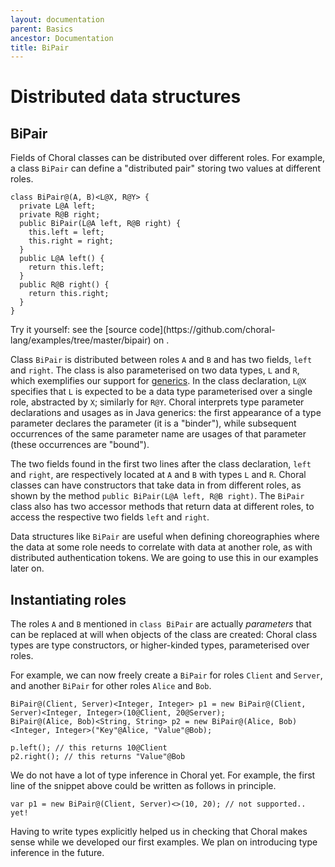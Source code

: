 ```yaml
---
layout: documentation
parent: Basics
ancestor: Documentation
title: BiPair
---
```


# Distributed data structures

## BiPair

Fields of Choral classes can be distributed over different roles.
For example, a class `BiPair` can define a "distributed pair" storing two values at different roles.

```choral
class BiPair@(A, B)<L@X, R@Y> {
  private L@A left; 
  private R@B right;
  public BiPair(L@A left, R@B right) { 
    this.left = left; 
    this.right = right; 
  } 
  public L@A left() { 
    return this.left; 
  }
  public R@B right() { 
    return this.right; 
  } 
}
```

<p class="text-center text-monospace">
Try it yourself: see the [source code](https://github.com/choral-lang/examples/tree/master/bipair) on <i class="fab fa-github"></i>.
</p>

Class `BiPair` is distributed between roles `A` and `B` and has two fields, `left` and `right`.
The class is also parameterised on two data types, `L` and `R`, which exemplifies our support for [generics](https://en.wikipedia.org/wiki/Generics_in_Java). 
In the class declaration, `L@X` specifies that `L` is expected to be a data type parameterised over a single role, abstracted by `X`; similarly for `R@Y`. 
Choral interprets type parameter declarations and usages as in Java generics: the first appearance of a type parameter declares the parameter (it is a "binder"), while subsequent occurrences of the same parameter name are usages of that parameter (these occurrences are "bound").

The two fields found in the first two lines after the class declaration, `left` and `right`, are respectively located at `A` and `B` with types `L` and `R`. 
Choral classes can have constructors that take data in from different roles, as shown by the method `public BiPair(L@A left, R@B right)`.
The `BiPair` class also has two accessor methods that return data at different roles, to access the respective two fields `left` and `right`.

Data structures like `BiPair` are useful when defining choreographies where the data at some role needs to correlate with data at another role, as with distributed authentication tokens. We are going to use this in our examples later on.

## Instantiating roles

The roles `A` and `B` mentioned in `class BiPair` are actually _parameters_ that can be replaced at will when objects of the class are created: Choral class types are type constructors, or higher-kinded types, parameterised over roles.

For example, we can now freely create a `BiPair` for roles `Client` and `Server`, and another `BiPair` for other roles `Alice` and `Bob`.

```choral
BiPair@(Client, Server)<Integer, Integer> p1 = new BiPair@(Client, Server)<Integer, Integer>(10@Client, 20@Server);
BiPair@(Alice, Bob)<String, String> p2 = new BiPair@(Alice, Bob)<Integer, Integer>("Key"@Alice, "Value"@Bob);

p.left(); // this returns 10@Client
p2.right(); // this returns "Value"@Bob
```

We do not have a lot of type inference in Choral yet. For example, the first line of the snippet above could be written as follows in principle.

```choral
var p1 = new BiPair@(Client, Server)<>(10, 20); // not supported.. yet!
```

Having to write types explicitly helped us in checking that Choral makes sense while we developed our first examples. We plan on introducing type inference in the future.